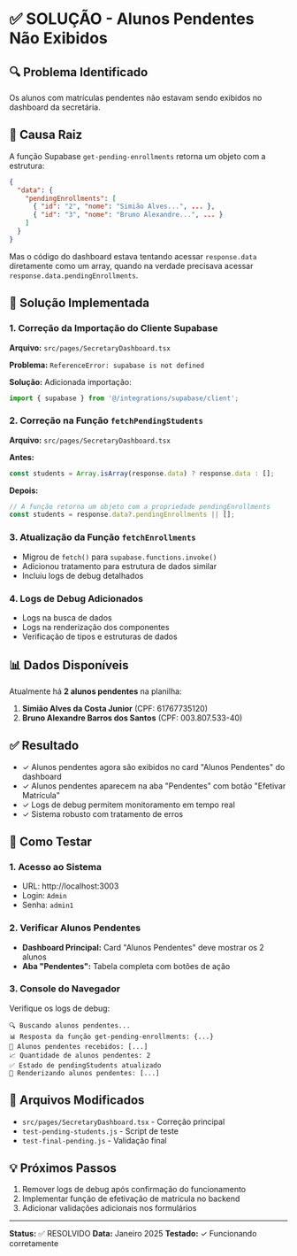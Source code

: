 # ✅ SOLUÇÃO - Alunos Pendentes Não Exibidos

## 🔍 Problema Identificado
Os alunos com matrículas pendentes não estavam sendo exibidos no dashboard da secretária.

## 🎯 Causa Raiz
A função Supabase `get-pending-enrollments` retorna um objeto com a estrutura:
```json
{
  "data": {
    "pendingEnrollments": [
      { "id": "2", "nome": "Simião Alves...", ... },
      { "id": "3", "nome": "Bruno Alexandre...", ... }
    ]
  }
}
```

Mas o código do dashboard estava tentando acessar `response.data` diretamente como um array, quando na verdade precisava acessar `response.data.pendingEnrollments`.

## 🔧 Solução Implementada

### 1. Correção da Importação do Cliente Supabase
**Arquivo:** `src/pages/SecretaryDashboard.tsx`

**Problema:** `ReferenceError: supabase is not defined`

**Solução:** Adicionada importação:
```typescript
import { supabase } from '@/integrations/supabase/client';
```

### 2. Correção na Função `fetchPendingStudents`
**Arquivo:** `src/pages/SecretaryDashboard.tsx`

**Antes:**
```typescript
const students = Array.isArray(response.data) ? response.data : [];
```

**Depois:**
```typescript
// A função retorna um objeto com a propriedade pendingEnrollments
const students = response.data?.pendingEnrollments || [];
```

### 3. Atualização da Função `fetchEnrollments`
- Migrou de `fetch()` para `supabase.functions.invoke()`
- Adicionou tratamento para estrutura de dados similar
- Incluiu logs de debug detalhados

### 4. Logs de Debug Adicionados
- Logs na busca de dados
- Logs na renderização dos componentes
- Verificação de tipos e estruturas de dados

## 📊 Dados Disponíveis
Atualmente há **2 alunos pendentes** na planilha:
1. **Simião Alves da Costa Junior** (CPF: 61767735120)
2. **Bruno Alexandre Barros dos Santos** (CPF: 003.807.533-40)

## ✅ Resultado
- ✓ Alunos pendentes agora são exibidos no card "Alunos Pendentes" do dashboard
- ✓ Alunos pendentes aparecem na aba "Pendentes" com botão "Efetivar Matrícula"
- ✓ Logs de debug permitem monitoramento em tempo real
- ✓ Sistema robusto com tratamento de erros

## 🧪 Como Testar

### 1. Acesso ao Sistema
- URL: http://localhost:3003
- Login: `Admin`
- Senha: `admin1`

### 2. Verificar Alunos Pendentes
- **Dashboard Principal:** Card "Alunos Pendentes" deve mostrar os 2 alunos
- **Aba "Pendentes":** Tabela completa com botões de ação

### 3. Console do Navegador
Verifique os logs de debug:
```
🔍 Buscando alunos pendentes...
📊 Resposta da função get-pending-enrollments: {...}
👥 Alunos pendentes recebidos: [...]
📈 Quantidade de alunos pendentes: 2
✅ Estado de pendingStudents atualizado
🎨 Renderizando alunos pendentes: [...]
```

## 🔧 Arquivos Modificados
- `src/pages/SecretaryDashboard.tsx` - Correção principal
- `test-pending-students.js` - Script de teste
- `test-final-pending.js` - Validação final

## 💡 Próximos Passos
1. Remover logs de debug após confirmação do funcionamento
2. Implementar função de efetivação de matrícula no backend
3. Adicionar validações adicionais nos formulários

---
**Status:** ✅ RESOLVIDO
**Data:** Janeiro 2025
**Testado:** ✓ Funcionando corretamente